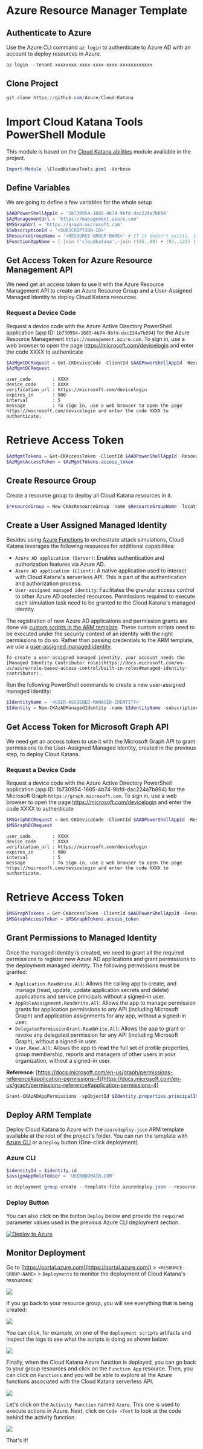 # Azure Resource Manager Template

## Authenticate to Azure

Use the Azure CLI command `az login` to authenticate to Azure AD with an account to deploy resources in Azure.

```PowerShell
az login --tenant xxxxxxxx-xxxx-xxxx-xxxx-xxxxxxxxxxxx
```

## Clone Project

```PowerShell
git clone https://github.com/Azure/Cloud-Katana
```

# Import Cloud Katana Tools PowerShell Module
This module is based on the [Cloud Katana abilities](https://www.powershellgallery.com/packages/CloudKatanaAbilities) module available in the project.

```PowerShell
Import-Module .\CloudKatanaTools.psm1 -Verbose
```

## Define Variables
We are going to define a few variables for the whole setup

```PowerShell
$AADPowerShellAppId = '1b730954-1685-4b74-9bfd-dac224a7b894'
$AzManagementUrl = 'https://management.azure.com'
$MSGraphUrl = 'https://graph.microsoft.com'
$SubscriptionId = '<SUBSCRIPTION-ID>'
$ResourceGroupName = '<RESOURCE-GROUP-NAME>' # If it doesn't exists, it is created
$FunctionAppName = (-join ('cloudkatana',-join ((65..90) + (97..122) | Get-Random -Count 10 | % {[char]$_}))).ToLower()
```

## Get Access Token for Azure Resource Management API
We need get an access token to use it with the Azure Resource Management API to create an Azure Resource Group and a User-Assigned Managed Identity to deploy Cloud Katana resources.

### Request a Device Code

Request a device code with the Azure Active Directory PowerShell application (app ID: `1b730954-1685-4b74-9bfd-dac224a7b894`) for the Azure Resource Management `https://management.azure.com`. To sign in, use a web browser to open the page https://microsoft.com/devicelogin and enter the code XXXX to authenticate

```PowerShell
$AzMgmtDCRequest = Get-CKDeviceCode -ClientId $AADPowerShellAppId -Resource $AzManagementUrl
$AzMgmtDCRequest
```
```
user_code        : XXXX
device_code      : XXXX
verification_url : https://microsoft.com/devicelogin
expires_in       : 900
interval         : 5
message          : To sign in, use a web browser to open the page https://microsoft.com/devicelogin and enter the code XXXX to authenticate.
```

# Retrieve Access Token

```PowerShell
$AzMgmtTokens = Get-CKAccessToken -ClientId $AADPowerShellAppId -Resource $AzManagementUrl -GrantType device_code -DeviceCode $AzMgmtDCRequest.device_code
$AzMgmtAccessToken = $AzMgmtTokens.access_token
```

## Create Resource Group

Create a resource group to deploy all Cloud Katana resources in it.

```PowerShell
$resourceGroup = New-CKAzResourceGroup -name $ResourceGroupName -location eastus -subscriptionId $SubscriptionId -accessToken $AzMgmtAccessToken
```

## Create a User Assigned Managed Identity

Besides using [Azure Functions](https://docs.microsoft.com/en-us/azure/azure-functions/functions-overview) to orchestrate attack simulations, Cloud Katana leverages the following resources for additional capabilities:
* `Azure AD application (Server)`: Enables authentication and authorization features via Azure AD.
* `Azure AD application (Client)`: A native application used to interact with Cloud Katana's serverless API. This is part of the authentication and authorization process.
* `User-assigned managed identity`: Facilitates the granular access control to other Azure AD protected resources. Permissions required to execute each simulation task need to be granted to the Cloud Katana's managed identity.

The registration of new Azure AD applications and permission grants are done via [custom scripts in the ARM template](https://docs.microsoft.com/en-us/azure/azure-resource-manager/templates/deployment-script-template). These custom scripts need to be executed under the security context of an identity with the right permissions to do so. Rather than passing credentials to the ARM template, we use a [user-assigned managed identity](https://docs.microsoft.com/en-us/azure/active-directory/managed-identities-azure-resources/how-manage-user-assigned-managed-identities?pivots=identity-mi-methods-azp).

```{note}
To create a user-assigned managed identity, your account needs the [Managed Identity Contributor role](https://docs.microsoft.com/en-us/azure/role-based-access-control/built-in-roles#managed-identity-contributor).
```

Run the following PowerShell commands to create a new user-assigned managed identity:

```PowerShell
$IdentityName = '<USER-ASSIGNED-MANAGED-IDENTITY>'
$Identity = New-CKAzADManagedIdentity -name $IdentityName -subscriptionId $SubscriptionId -resourceGroupName $ResourceGroupName -accessToken $AzMgmtAccessToken
```

## Get Access Token for Microsoft Graph API

We need get an access token to use it with the Microsoft Graph API to grant permissions to the User-Assigned Managed Identity, created in the previous step, to deploy Cloud Katana.

### Request a Device Code

Request a device code with the Azure Active Directory PowerShell application (app ID: 1b730954-1685-4b74-9bfd-dac224a7b894) for the Microsoft Graph `https://graph.microsoft.com`. To sign in, use a web browser to open the page https://microsoft.com/devicelogin and enter the code XXXX to authenticate

```PowerShell
$MSGraphDCRequest = Get-CKDeviceCode -ClientId $AADPowerShellAppId -Resource $MSGraphUrl
$MSGraphDCRequest
```
```
user_code        : XXXX
device_code      : XXXX
verification_url : https://microsoft.com/devicelogin
expires_in       : 900
interval         : 5
message          : To sign in, use a web browser to open the page https://microsoft.com/devicelogin and enter the code XXXX to authenticate.
```

# Retrieve Access Token

```PowerShell
$MSGraphTokens = Get-CKAccessToken -ClientId $AADPowerShellAppId -Resource $MSGraphUrl -GrantType device_code -DeviceCode $MSGraphDCRequest.device_code
$MSGraphAccessToken = $MSGraphTokens.access_token
```

## Grant Permissions to Managed Identity

Once the managed identity is created, we need to grant all the required permissions to register new Azure AD applications and grant permissions to the deployment managed identity. The following permissions must be granted:

* `Application.ReadWrite.All`: Allows the calling app to create, and manage (read, update, update application secrets and delete) applications and service principals without a signed-in user.
* `AppRoleAssignment.ReadWrite.All`: Allows the app to manage permission grants for application permissions to any API (including Microsoft Graph) and application assignments for any app, without a signed-in user.
* `DelegatedPermissionGrant.ReadWrite.All`: Allows the app to grant or revoke any delegated permission for any API (including Microsoft Graph), without a signed-in user.
* `User.Read.All`: Allows the app to read the full set of profile properties, group membership, reports and managers of other users in your organization, without a signed-in user.

**Reference**: [https://docs.microsoft.com/en-us/graph/permissions-reference#application-permissions-4](https://docs.microsoft.com/en-us/graph/permissions-reference#application-permissions-4)

```PowerShell
Grant-CKAzADAppPermissions -spObjectId $Identity.properties.principalId -resourceName 'Microsoft Graph' -Permissions @('Application.ReadWrite.All','AppRoleAssignment.ReadWrite.All','DelegatedPermissionGrant.ReadWrite.All','User.Read.All') -permissionType application -accessToken $MSGraphAccessToken -verbose
```

## Deploy ARM Template

Deploy Cloud Katana to Azure with the `azuredeploy.json` ARM template available at the root of the project's folder. You can run the template with [Azure CLI](https://docs.microsoft.com/en-us/cli/azure/what-is-azure-cli) or a `Deploy` button (One-click deployment).

### Azure CLI

```PowerShell
$identityId = $identity.id
$assignAppRoleToUser = 'USER@DOMAIN.COM'

az deployment group create --template-file azuredeploy.json --resource-group $resourceGroup --parameters functionAppName=$functionAppName identityId=$identityId assignAppRoleToUser=$assignAppRoleToUser
```

### Deploy Button

You can also click on the button `Deploy` below and provide the `required` parameter values used in the previous Azure CLI deployment section.

[![Deploy to Azure](https://aka.ms/deploytoazurebutton)](https://portal.azure.com/#create/Microsoft.Template/uri/https%3a%2f%2fraw.githubusercontent.com%2fAzure%2fCloud-Katana%2fmain%2fazuredeploy.json)

## Monitor Deployment

Go to [https://portal.azure.com](https://portal.azure.com/) > `<RESOURCE-GROUP-NAME>` > `Deployments` to monitor the deployment of Cloud Katana's resources:

![](../../images/MonitorDeployment.png)

If you go back to your resource group, you will see everything that is being created:

![](../../images/ResourcesCreated.png)

You can click, for example, on one of the `deployment scripts` artifacts and inspect the logs to see what the scripts is doing as shown below:

![](../../images/RunningDeploymentScripts.png)

Finally, when the Cloud Katana Azure function is deployed, you can go back to your group resources and click on the `Function App` resource. Then, you can click on `Functions` and you will be able to explore all the Azure functions associated with the Cloud Katana serverless API.

![](../../images/KatanaFunctions.png)

Let's click on the `Activity Function` named `Azure`. This one is used to execute actions in Azure. Next, click on `Code +Test` to look at the code behind the activity function.

![](../../images/KatanaFunctionsCode.png)

That's it!